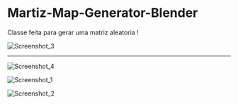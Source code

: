 # Martiz-Map-Generator-Blender
Classe feita para gerar uma matriz aleatoria !

![Screenshot_3](https://user-images.githubusercontent.com/68930411/159379570-e453b4b8-aa62-4bfe-ae2e-2d184d4fcca0.png)

---------------------------------------------

![Screenshot_4](https://user-images.githubusercontent.com/68930411/159379593-186aff2f-9f2a-4bdd-927f-498a51d48408.png)

![Screenshot_1](https://user-images.githubusercontent.com/68930411/159379599-c1fc4460-6821-497a-882e-94632fcef406.png)

![Screenshot_2](https://user-images.githubusercontent.com/68930411/159379603-008c8f96-03fe-4b4a-9bfe-8b780c3bd29b.png)
